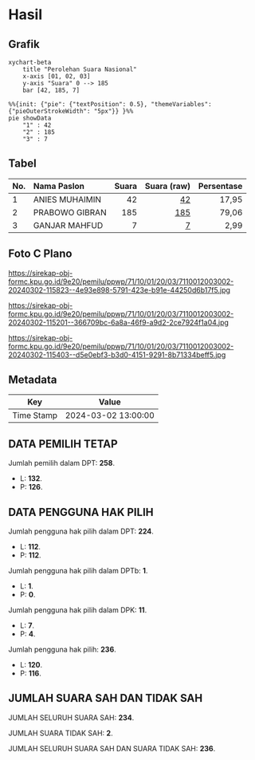 # Hasil

## Grafik

```mermaid
xychart-beta
    title "Perolehan Suara Nasional"
    x-axis [01, 02, 03]
    y-axis "Suara" 0 --> 185
    bar [42, 185, 7]
```

```mermaid
%%{init: {"pie": {"textPosition": 0.5}, "themeVariables": {"pieOuterStrokeWidth": "5px"}} }%%
pie showData
    "1" : 42
    "2" : 185
    "3" : 7
```

## Tabel

| No. | Nama Paslon    | Suara | Suara (raw) | Persentase |
|:--- |:-------------- | -----:| -----------:| ----------:|
| 1   | ANIES MUHAIMIN | 42    | [42][p-1]   | 17,95      |
| 2   | PRABOWO GIBRAN | 185   | [185][p-2]  | 79,06      |
| 3   | GANJAR MAHFUD  | 7     | [7][p-3]    | 2,99       |


[p-1]: https://github.com/gigit-pemilu/pemilu-2024/blob/main/pilpres/hitung-suara/sub/71-sulawesi-utara/sub/10-bolaang-mongondow-timur/sub/01-tutuyan/sub/2003-tutuyan/sub/002-tps/sub/paslon-1.txt
[p-2]: https://github.com/gigit-pemilu/pemilu-2024/blob/main/pilpres/hitung-suara/sub/71-sulawesi-utara/sub/10-bolaang-mongondow-timur/sub/01-tutuyan/sub/2003-tutuyan/sub/002-tps/sub/paslon-2.txt
[p-3]: https://github.com/gigit-pemilu/pemilu-2024/blob/main/pilpres/hitung-suara/sub/71-sulawesi-utara/sub/10-bolaang-mongondow-timur/sub/01-tutuyan/sub/2003-tutuyan/sub/002-tps/sub/paslon-3.txt

## Foto C Plano

https://sirekap-obj-formc.kpu.go.id/9e20/pemilu/ppwp/71/10/01/20/03/7110012003002-20240302-115823--4e93e898-5791-423e-b91e-44250d6b17f5.jpg

https://sirekap-obj-formc.kpu.go.id/9e20/pemilu/ppwp/71/10/01/20/03/7110012003002-20240302-115201--366709bc-6a8a-46f9-a9d2-2ce7924f1a04.jpg

https://sirekap-obj-formc.kpu.go.id/9e20/pemilu/ppwp/71/10/01/20/03/7110012003002-20240302-115403--d5e0ebf3-b3d0-4151-9291-8b71334beff5.jpg


## Metadata

| Key        | Value               |
| ---------- | ------------------- |
| Time Stamp | 2024-03-02 13:00:00 |


## DATA PEMILIH TETAP

Jumlah pemilih dalam DPT: **258**.
 * L: **132**.
 * P: **126**.

## DATA PENGGUNA HAK PILIH

Jumlah pengguna hak pilih dalam DPT: **224**.
 * L: **112**.
 * P: **112**.

Jumlah pengguna hak pilih dalam DPTb: **1**.
 * L: **1**.
 * P: **0**.

Jumlah pengguna hak pilih dalam DPK: **11**.
 * L: **7**.
 * P: **4**.

Jumlah pengguna hak pilih: **236**.
 * L: **120**.
 * P: **116**.

## JUMLAH SUARA SAH DAN TIDAK SAH

JUMLAH SELURUH SUARA SAH: **234**.

JUMLAH SUARA TIDAK SAH: **2**.

JUMLAH SELURUH SUARA SAH DAN SUARA TIDAK SAH: **236**.


